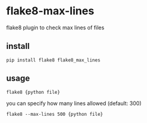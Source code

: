 # flake8-max-lines
flake8 plugin to check max lines of files

## install

```
pip install flake8 flake8_max_lines
```

## usage

```
flake8 {python file}
```

you can specify how many lines allowed (default: 300)

```
flake8 --max-lines 500 {python file}
```
